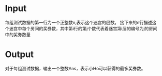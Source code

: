 Input
===
每组测试数据的第一行为一个正整数n,表示这个迷宫的层数。
接下来的n行描述这个迷宫中每个房间的奖券数，其中第i行的第j个数代表着迷宫第i层的编号为j的房间中的奖券数量

Output
===
对于每组测试数据，输出一个整数Ans，表示小Ho可以获得的最多奖券数。
